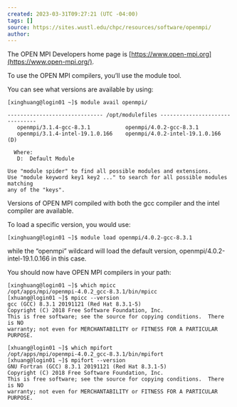 ```yaml
---
created: 2023-03-31T09:27:21 (UTC -04:00)
tags: []
source: https://sites.wustl.edu/chpc/resources/software/openmpi/
author:
---
```


The OPEN MPI Developers home page is [https://www.open-mpi.org](https://www.open-mpi.org/).

To use the OPEN MPI compilers, you’ll use the module tool.

You can see what versions are available by using:

```
[xinghuang@login01 ~]$ module avail openmpi/

------------------------------ /opt/modulefiles -------------------------------
   openmpi/3.1.4-gcc-8.3.1           openmpi/4.0.2-gcc-8.3.1
   openmpi/3.1.4-intel-19.1.0.166    openmpi/4.0.2-intel-19.1.0.166 (D)

  Where:
   D:  Default Module

Use "module spider" to find all possible modules and extensions.
Use "module keyword key1 key2 ..." to search for all possible modules matching
any of the "keys".
```

Versions of OPEN MPI compiled with both the gcc compiler and the intel compiler are available.

To load a specific version, you would use:

```
[xinghuang@login01 ~]$ module load openmpi/4.0.2-gcc-8.3.1
```

while the “openmpi” wildcard will load the default version, openmpi/4.0.2-intel-19.1.0.166 in this case.

You should now have OPEN MPI compilers in your path:

```
[xinghuang@login01 ~]$ which mpicc
/opt/apps/mpi/openmpi-4.0.2_gcc-8.3.1/bin/mpicc
[xhuang@login01 ~]$ mpicc --version
gcc (GCC) 8.3.1 20191121 (Red Hat 8.3.1-5)
Copyright (C) 2018 Free Software Foundation, Inc.
This is free software; see the source for copying conditions.  There is NO
warranty; not even for MERCHANTABILITY or FITNESS FOR A PARTICULAR PURPOSE.

[xhuang@login01 ~]$ which mpifort
/opt/apps/mpi/openmpi-4.0.2_gcc-8.3.1/bin/mpifort
[xhuang@login01 ~]$ mpifort --version
GNU Fortran (GCC) 8.3.1 20191121 (Red Hat 8.3.1-5)
Copyright (C) 2018 Free Software Foundation, Inc.
This is free software; see the source for copying conditions.  There is NO
warranty; not even for MERCHANTABILITY or FITNESS FOR A PARTICULAR PURPOSE.
```

